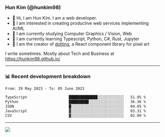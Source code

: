 ### Hun Kim (@hunkim98)

- 👋 Hi, I am Hun Kim. I am a web developer. 
- 🤔 I am interested in creating productive web services implementing AI/ML
- 🔭 I am currently studying Computer Graphics / Vision, Web 
- 🌱 I am currently learning Typescript, Python, C#, Rust, Jupyter
- 🎨 I am the creator of [dotting](hunkim98.github.io/dotting), a React component library for pixel art

I write sometimes. Mostly about Tech and Business at https://hunkim98.github.io/

---
### 📊 Recent development breakdown
<!--START_SECTION:waka-->

```txt
From: 29 May 2023 - To: 05 June 2023

TypeScript                   █████████████░░░░░░░░░░░░   51.95 %
Python                       █████████░░░░░░░░░░░░░░░░   36.36 %
JSON                         █░░░░░░░░░░░░░░░░░░░░░░░░   04.05 %
JavaScript                   ▓░░░░░░░░░░░░░░░░░░░░░░░░   03.31 %
CSV                          ▓░░░░░░░░░░░░░░░░░░░░░░░░   02.09 %
```

<!--END_SECTION:waka-->
---

<!-- <div align='center'> -->
  <img align="center" src="https://github-readme-stats.vercel.app/api?username=hunkim98&theme=dark&show_icons=true"/>
<!-- </div> -->
<!--
**hunkim98/hunkim98** is a ✨ _special_ ✨ repository because its `README.md` (this file) appears on your GitHub profile.

Here are some ideas to get you started:

- 🔭 I’m currently working on ...
- 🌱 I’m currently learning ...
- 👯 I’m looking to collaborate on ...
- 🤔 I’m looking for help with ...
- 💬 Ask me about ...
- 📫 How to reach me: ...
- 😄 Pronouns: ...
- ⚡ Fun fact: ...
-->
